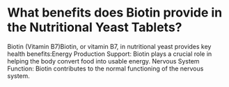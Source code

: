 # What benefits does Biotin provide in the Nutritional Yeast Tablets?

Biotin (Vitamin B7)Biotin, or vitamin B7, in nutritional yeast provides key health benefits:Energy Production Support: Biotin plays a crucial role in helping the body convert food into usable energy. Nervous System Function: Biotin contributes to the normal functioning of the nervous system.